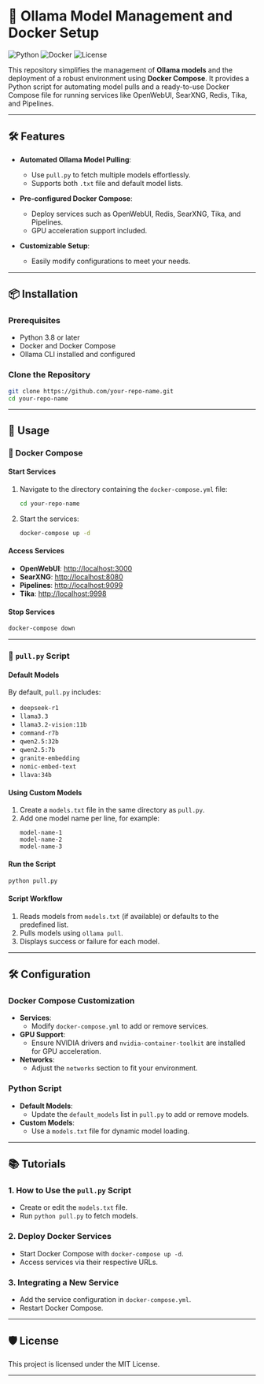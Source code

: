 # 🚀 Ollama Model Management and Docker Setup

![Python](https://img.shields.io/badge/Python-3.8%2B-blue)
![Docker](https://img.shields.io/badge/Docker-Compose-blue)
![License](https://img.shields.io/badge/License-MIT-green)

This repository simplifies the management of **Ollama models** and the deployment of a robust environment using **Docker Compose**. It provides a Python script for automating model pulls and a ready-to-use Docker Compose file for running services like OpenWebUI, SearXNG, Redis, Tika, and Pipelines.

---

## 🛠️ Features

- **Automated Ollama Model Pulling**:
  - Use `pull.py` to fetch multiple models effortlessly.
  - Supports both `.txt` file and default model lists.

- **Pre-configured Docker Compose**:
  - Deploy services such as OpenWebUI, Redis, SearXNG, Tika, and Pipelines.
  - GPU acceleration support included.

- **Customizable Setup**:
  - Easily modify configurations to meet your needs.

---

## 📦 Installation

### Prerequisites
- Python 3.8 or later
- Docker and Docker Compose
- Ollama CLI installed and configured

### Clone the Repository
```bash
git clone https://github.com/your-repo-name.git
cd your-repo-name
```

---

## 🔧 Usage

### 🐳 Docker Compose

#### **Start Services**
1. Navigate to the directory containing the `docker-compose.yml` file:
   ```bash
   cd your-repo-name
   ```
2. Start the services:
   ```bash
   docker-compose up -d
   ```

#### **Access Services**
- **OpenWebUI**: [http://localhost:3000](http://localhost:3000)
- **SearXNG**: [http://localhost:8080](http://localhost:8080)
- **Pipelines**: [http://localhost:9099](http://localhost:9099)
- **Tika**: [http://localhost:9998](http://localhost:9998)

#### **Stop Services**
```bash
docker-compose down
```

---

### 🐍 `pull.py` Script

#### **Default Models**
By default, `pull.py` includes:
- `deepseek-r1`
- `llama3.3`
- `llama3.2-vision:11b`
- `command-r7b`
- `qwen2.5:32b`
- `qwen2.5:7b`
- `granite-embedding`
- `nomic-embed-text`
- `llava:34b`

#### **Using Custom Models**
1. Create a `models.txt` file in the same directory as `pull.py`.
2. Add one model name per line, for example:
   ```
   model-name-1
   model-name-2
   model-name-3
   ```

#### **Run the Script**
```bash
python pull.py
```

#### **Script Workflow**
1. Reads models from `models.txt` (if available) or defaults to the predefined list.
2. Pulls models using `ollama pull`.
3. Displays success or failure for each model.

---

## 🛠️ Configuration

### Docker Compose Customization
- **Services**:
  - Modify `docker-compose.yml` to add or remove services.
- **GPU Support**:
  - Ensure NVIDIA drivers and `nvidia-container-toolkit` are installed for GPU acceleration.
- **Networks**:
  - Adjust the `networks` section to fit your environment.

### Python Script
- **Default Models**:
  - Update the `default_models` list in `pull.py` to add or remove models.
- **Custom Models**:
  - Use a `models.txt` file for dynamic model loading.

---

## 📚 Tutorials

### 1. **How to Use the `pull.py` Script**
   - Create or edit the `models.txt` file.
   - Run `python pull.py` to fetch models.

### 2. **Deploy Docker Services**
   - Start Docker Compose with `docker-compose up -d`.
   - Access services via their respective URLs.

### 3. **Integrating a New Service**
   - Add the service configuration in `docker-compose.yml`.
   - Restart Docker Compose.

---

## 🛡️ License

This project is licensed under the MIT License.

---
